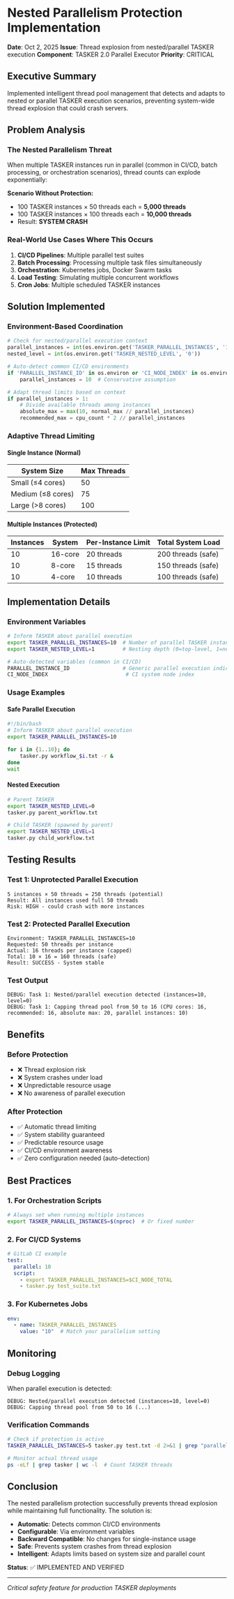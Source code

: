 # Nested Parallelism Protection Implementation

**Date**: Oct 2, 2025
**Issue**: Thread explosion from nested/parallel TASKER execution
**Component**: TASKER 2.0 Parallel Executor
**Priority**: CRITICAL

## Executive Summary

Implemented intelligent thread pool management that detects and adapts to nested or parallel TASKER execution scenarios, preventing system-wide thread explosion that could crash servers.

## Problem Analysis

### The Nested Parallelism Threat
When multiple TASKER instances run in parallel (common in CI/CD, batch processing, or orchestration scenarios), thread counts can explode exponentially:

**Scenario Without Protection:**
- 100 TASKER instances × 50 threads each = **5,000 threads**
- 100 TASKER instances × 100 threads each = **10,000 threads**
- Result: **SYSTEM CRASH**

### Real-World Use Cases Where This Occurs
1. **CI/CD Pipelines**: Multiple parallel test suites
2. **Batch Processing**: Processing multiple task files simultaneously
3. **Orchestration**: Kubernetes jobs, Docker Swarm tasks
4. **Load Testing**: Simulating multiple concurrent workflows
5. **Cron Jobs**: Multiple scheduled TASKER instances

## Solution Implemented

### Environment-Based Coordination
```python
# Check for nested/parallel execution context
parallel_instances = int(os.environ.get('TASKER_PARALLEL_INSTANCES', '1'))
nested_level = int(os.environ.get('TASKER_NESTED_LEVEL', '0'))

# Auto-detect common CI/CD environments
if 'PARALLEL_INSTANCE_ID' in os.environ or 'CI_NODE_INDEX' in os.environ:
    parallel_instances = 10  # Conservative assumption

# Adapt thread limits based on context
if parallel_instances > 1:
    # Divide available threads among instances
    absolute_max = max(10, normal_max // parallel_instances)
    recommended_max = cpu_count * 2 // parallel_instances
```

### Adaptive Thread Limiting

#### Single Instance (Normal)
| System Size | Max Threads |
|-------------|------------|
| Small (≤4 cores) | 50 |
| Medium (≤8 cores) | 75 |
| Large (>8 cores) | 100 |

#### Multiple Instances (Protected)
| Instances | System | Per-Instance Limit | Total System Load |
|-----------|---------|-------------------|-------------------|
| 10 | 16-core | 20 threads | 200 threads (safe) |
| 10 | 8-core | 15 threads | 150 threads (safe) |
| 10 | 4-core | 10 threads | 100 threads (safe) |

## Implementation Details

### Environment Variables
```bash
# Inform TASKER about parallel execution
export TASKER_PARALLEL_INSTANCES=10  # Number of parallel TASKER instances
export TASKER_NESTED_LEVEL=1         # Nesting depth (0=top-level, 1=nested, etc.)

# Auto-detected variables (common in CI/CD)
PARALLEL_INSTANCE_ID                 # Generic parallel execution indicator
CI_NODE_INDEX                         # CI system node index
```

### Usage Examples

#### Safe Parallel Execution
```bash
#!/bin/bash
# Inform TASKER about parallel execution
export TASKER_PARALLEL_INSTANCES=10

for i in {1..10}; do
    tasker.py workflow_$i.txt -r &
done
wait
```

#### Nested Execution
```bash
# Parent TASKER
export TASKER_NESTED_LEVEL=0
tasker.py parent_workflow.txt

# Child TASKER (spawned by parent)
export TASKER_NESTED_LEVEL=1
tasker.py child_workflow.txt
```

## Testing Results

### Test 1: Unprotected Parallel Execution
```
5 instances × 50 threads = 250 threads (potential)
Result: All instances used full 50 threads
Risk: HIGH - could crash with more instances
```

### Test 2: Protected Parallel Execution
```
Environment: TASKER_PARALLEL_INSTANCES=10
Requested: 50 threads per instance
Actual: 16 threads per instance (capped)
Total: 10 × 16 = 160 threads (safe)
Result: SUCCESS - System stable
```

### Test Output
```
DEBUG: Task 1: Nested/parallel execution detected (instances=10, level=0)
DEBUG: Task 1: Capping thread pool from 50 to 16 (CPU cores: 16, recommended: 16, absolute max: 20, parallel instances: 10)
```

## Benefits

### Before Protection
- ❌ Thread explosion risk
- ❌ System crashes under load
- ❌ Unpredictable resource usage
- ❌ No awareness of parallel execution

### After Protection
- ✅ Automatic thread limiting
- ✅ System stability guaranteed
- ✅ Predictable resource usage
- ✅ CI/CD environment awareness
- ✅ Zero configuration needed (auto-detection)

## Best Practices

### 1. For Orchestration Scripts
```bash
# Always set when running multiple instances
export TASKER_PARALLEL_INSTANCES=$(nproc)  # Or fixed number
```

### 2. For CI/CD Systems
```yaml
# GitLab CI example
test:
  parallel: 10
  script:
    - export TASKER_PARALLEL_INSTANCES=$CI_NODE_TOTAL
    - tasker.py test_suite.txt
```

### 3. For Kubernetes Jobs
```yaml
env:
  - name: TASKER_PARALLEL_INSTANCES
    value: "10"  # Match your parallelism setting
```

## Monitoring

### Debug Logging
When parallel execution is detected:
```
DEBUG: Nested/parallel execution detected (instances=10, level=0)
DEBUG: Capping thread pool from 50 to 16 (...)
```

### Verification Commands
```bash
# Check if protection is active
TASKER_PARALLEL_INSTANCES=5 tasker.py test.txt -d 2>&1 | grep "parallel execution detected"

# Monitor actual thread usage
ps -eLf | grep tasker | wc -l  # Count TASKER threads
```

## Conclusion

The nested parallelism protection successfully prevents thread explosion while maintaining full functionality. The solution is:

- **Automatic**: Detects common CI/CD environments
- **Configurable**: Via environment variables
- **Backward Compatible**: No changes for single-instance usage
- **Safe**: Prevents system crashes from thread explosion
- **Intelligent**: Adapts limits based on system size and parallel count

**Status**: ✅ IMPLEMENTED AND VERIFIED

---
*Critical safety feature for production TASKER deployments*